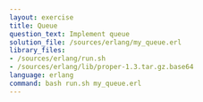 ```yaml
---
layout: exercise
title: Queue
question_text: Implement queue
solution_file: /sources/erlang/my_queue.erl
library_files:
- /sources/erlang/run.sh
- /sources/erlang/lib/proper-1.3.tar.gz.base64
language: erlang
command: bash run.sh my_queue.erl
---
```

